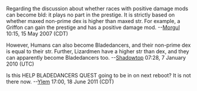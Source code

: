 Regarding the discussion about whether races with positive damage mods
can become bld: it plays no part in the prestige. It is strictly based
on whether maxed non-prime dex is higher than maxed str. For example, a
Griffon can gain the prestige and has a positive damage mod.
--[Morgul](User:Morgul.md "wikilink") 10:15, 15 May 2007 (CDT)

  
However, Humans can also become Bladedancers, and their non-prime dex is
equal to their str. Further, Lizardmen have a higher str than dex, and
they can apparently become Bladedancers too.
--[Shadowtop](User:Shadowtop.md "wikilink") 07:28, 7 January 2010 (UTC)

Is this HELP BLADEDANCERS QUEST going to be in on next reboot? It is not
there now. --[Ylem](User:Ylem.md "wikilink") 17:00, 18 June 2011 (CDT)
